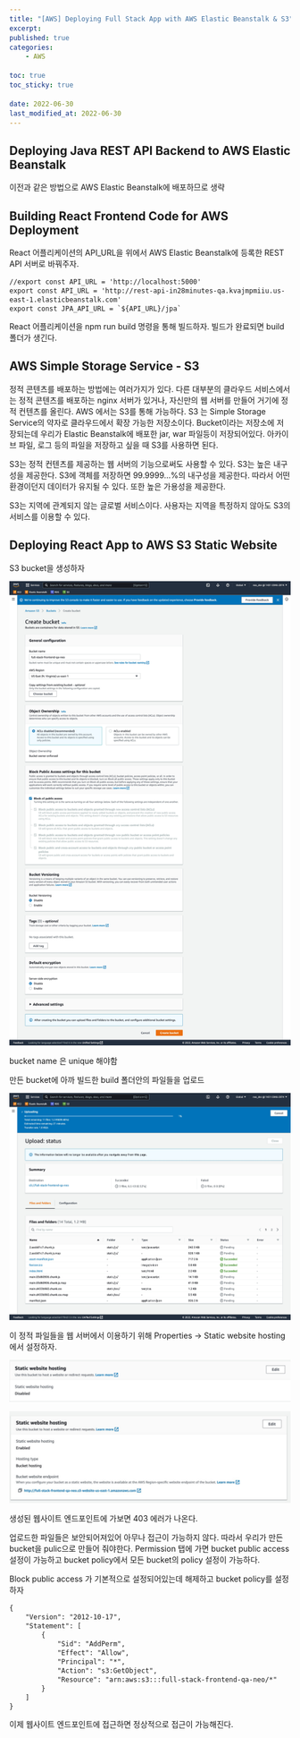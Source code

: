 ```yaml
---
title: "[AWS] Deploying Full Stack App with AWS Elastic Beanstalk & S3"
excerpt:
published: true
categories:
    - AWS

toc: true
toc_sticky: true

date: 2022-06-30
last_modified_at: 2022-06-30
---
```


## Deploying Java REST API Backend to AWS Elastic Beanstalk

이전과 같은 방법으로 AWS Elastic Beanstalk에 배포하므로 생략

## Building React Frontend Code for AWS Deployment

React 어플리케이션의 API_URL을 위에서 AWS Elastic Beanstalk에 등록한 REST API 서버로 바꿔주자.

```
//export const API_URL = 'http://localhost:5000'
export const API_URL = 'http://rest-api-in28minutes-qa.kvajmpmiiu.us-east-1.elasticbeanstalk.com'
export const JPA_API_URL = `${API_URL}/jpa`
```

React 어플리케이션을 npm run build 명령을 통해 빌드하자. 빌드가 완료되면 build 폴더가 생긴다.

## AWS Simple Storage Service - S3

정적 콘텐츠를 배포하는 방법에는 여러가지가 있다. 다른 대부분의 클라우드 서비스에서는 정적 콘텐츠를 배포하는 nginx 서버가 있거나, 자신만의 웹 서버를 만들어 거기에 정적 컨텐츠를 올린다. AWS 에서는 S3를 통해 가능하다. S3 는 Simple Storage Service의 약자로 클라우드에서 확장 가능한 저장소이다.
Bucket이라는 저장소에 저장되는데 우리가 Elastic Beanstalk에 배포한 jar, war 파일등이 저장되어있다. 아카이브 파일, 로그 등의 파일을 저장하고 싶을 때 S3를 사용하면 된다.

S3는 정적 컨텐츠를 제공하는 웹 서버의 기능으로써도 사용할 수 있다. S3는 높은 내구성을 제공한다. S3에 객체를 저장하면 99.9999...%의 내구성을 제공한다.
따라서 어떤 환경이던지 데이터가 유지될 수 있다. 또한 높은 가용성을 제공한다.

S3는 지역에 관계되지 않는 글로벌 서비스이다. 사용자는 지역을 특정하지 않아도 S3의 서비스를 이용할 수 있다.

## Deploying React App to AWS S3 Static Website

S3 bucket을 생성하자

![1](../../images/aws/Screenshot%202022-06-29%20at%2023.11.39.jpg)

bucket name 은 unique 해야함

만든 bucket에 아까 빌드한 build 폴더안의 파일들을 업로드

![1](../../images/aws/Screenshot%202022-06-29%20at%2023.15.08.jpg)

이 정적 파일들을 웹 서버에서 이용하기 위해 Properties -> Static website hosting 에서 설정하자.

![1](../../images/aws/Screenshot%202022-06-29%20at%2023.18.04.jpg)

![1](../../images/aws/Screenshot%202022-06-29%20at%2023.20.17.jpg)

생성된 웹사이트 엔드포인트에 가보면 403 에러가 나온다.

업로드한 파일들은 보안되어져있어 아무나 접근이 가능하지 않다. 따라서 우리가 만든 bucket을 pulic으로 만들어 줘야한다. Permission 탭에 가면 bucket public access 설정이 가능하고 bucket policy에서 모든 bucket의 policy 설정이 가능하다.

Block public access 가 기본적으로 설정되어있는데 해제하고 bucket policy를 설정하자

```
{
    "Version": "2012-10-17",
    "Statement": [
        {
            "Sid": "AddPerm",
            "Effect": "Allow",
            "Principal": "*",
            "Action": "s3:GetObject",
            "Resource": "arn:aws:s3:::full-stack-frontend-qa-neo/*"
        }
    ]
}
```

이제 웹사이트 엔드포인트에 접근하면 정상적으로 접근이 가능해진다.

<script src="https://utteranc.es/client.js"
        repo="chojs23/comments"
        issue-term="pathname"
        theme="github-light"
        crossorigin="anonymous"
        async>
</script>
